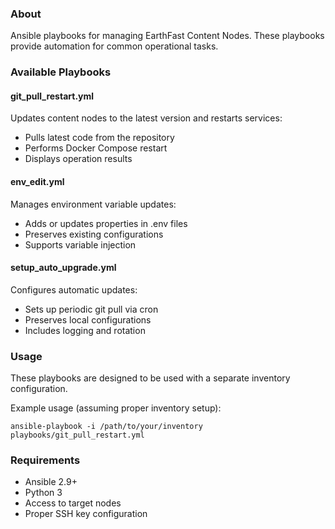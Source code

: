 ### About
Ansible playbooks for managing EarthFast Content Nodes. These playbooks provide automation for common operational tasks.

### Available Playbooks

#### git_pull_restart.yml
Updates content nodes to the latest version and restarts services:
- Pulls latest code from the repository
- Performs Docker Compose restart
- Displays operation results

#### env_edit.yml
Manages environment variable updates:
- Adds or updates properties in .env files
- Preserves existing configurations
- Supports variable injection

#### setup_auto_upgrade.yml
Configures automatic updates:
- Sets up periodic git pull via cron
- Preserves local configurations
- Includes logging and rotation

### Usage
These playbooks are designed to be used with a separate inventory configuration.

Example usage (assuming proper inventory setup):
```shell
ansible-playbook -i /path/to/your/inventory playbooks/git_pull_restart.yml
```

### Requirements
- Ansible 2.9+
- Python 3
- Access to target nodes
- Proper SSH key configuration
